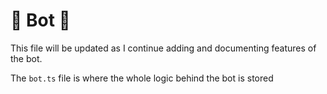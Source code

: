 # 🤖 Bot 🤖
This file will be updated as I continue adding and documenting features of the bot.

The ```bot.ts``` file is where the whole logic behind the bot is stored
